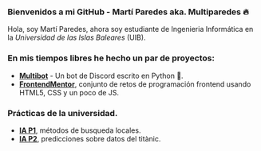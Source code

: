 [//]: <> (Read me sobre mi página de GitHub)
### **Bienvenidos a mi GitHub - Martí Paredes aka. Multiparedes 🔥** ###

Hola, soy Martí Paredes, ahora soy estudiante de Ingenieria Informática en la
*Universidad de las Islas Baleares* (UIB).

### En mis tiempos libres he hecho un par de proyectos: ###
- **[Multibot](https://github.com/multiparedes/Multibot)** - Un bot de Discord escrito en Python 🐍. 
- **[FrontendMentor](https://www.frontendmentor.io/profile/multiparedes)**, conjunto de retos de programación frontend usando HTML5, CSS y un poco de JS.

### Prácticas de la universidad.
- **[IA P1](https://github.com/multiparedes/InteligenciaArtificial-Practica1)**, métodos de busqueda locales.
- **[IA P2](https://github.com/multiparedes/InteligenciaArtificial-Practica2)**, predicciones sobre datos del titànic.
